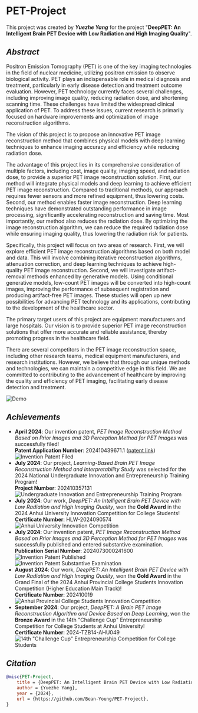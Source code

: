 # PET-Project

This project was created by ***Yuezhe Yang*** for the project "**DeepPET: An Intelligent Brain PET Device with Low Radiation and High Imaging Quality**".

## ***Abstract***

Positron Emission Tomography (PET) is one of the key imaging technologies in the field of nuclear medicine, utilizing positron emission to observe biological activity. PET plays an indispensable role in medical diagnosis and treatment, particularly in early disease detection and treatment outcome evaluation. However, PET technology currently faces several challenges, including improving image quality, reducing radiation dose, and shortening scanning time. These challenges have limited the widespread clinical application of PET. To address these issues, current research is primarily focused on hardware improvements and optimization of image reconstruction algorithms.

The vision of this project is to propose an innovative PET image reconstruction method that combines physical models with deep learning techniques to enhance imaging accuracy and efficiency while reducing radiation dose.

The advantage of this project lies in its comprehensive consideration of multiple factors, including cost, image quality, imaging speed, and radiation dose, to provide a superior PET image reconstruction solution. First, our method will integrate physical models and deep learning to achieve efficient PET image reconstruction. Compared to traditional methods, our approach requires fewer sensors and more refined equipment, thus lowering costs. Second, our method enables faster image reconstruction. Deep learning techniques have demonstrated outstanding performance in image processing, significantly accelerating reconstruction and saving time. Most importantly, our method also reduces the radiation dose. By optimizing the image reconstruction algorithm, we can reduce the required radiation dose while ensuring imaging quality, thus lowering the radiation risk for patients.

Specifically, this project will focus on two areas of research. First, we will explore efficient PET image reconstruction algorithms based on both model and data. This will involve combining iterative reconstruction algorithms, attenuation correction, and deep learning techniques to achieve high-quality PET image reconstruction. Second, we will investigate artifact-removal methods enhanced by generative models. Using conditional generative models, low-count PET images will be converted into high-count images, improving the performance of subsequent registration and producing artifact-free PET images. These studies will open up new possibilities for advancing PET technology and its applications, contributing to the development of the healthcare sector.

The primary target users of this project are equipment manufacturers and large hospitals. Our vision is to provide superior PET image reconstruction solutions that offer more accurate and reliable assistance, thereby promoting progress in the healthcare field.

There are several competitors in the PET image reconstruction space, including other research teams, medical equipment manufacturers, and research institutions. However, we believe that through our unique methods and technologies, we can maintain a competitive edge in this field. We are committed to contributing to the advancement of healthcare by improving the quality and efficiency of PET imaging, facilitating early disease detection and treatment.

![Demo](/Supporting%20Materials/Demo.jpg)


## ***Achievements***


- **April 2024**: Our invention patent, *PET Image Reconstruction Method Based on Prior Images and 3D Perception Method for PET Images* was successfully filed!  
  **Patent Application Number**: 202410439671.1 ([patent link](/Supporting%20Materials/PET%20Image%20Reconstruction%20Method%20Based%20on%20Prior%20Images%20and%203D%20Perception%20Method%20for%20PET%20Images.pdf))
![Invention Patent Filed](/Supporting%20Materials/Invention%20Patent%20Filed.png)
- **July 2024**: Our project, *Learning-Based Brain PET Image Reconstruction Method and Interpretability Study* was selected for the 2024 National Undergraduate Innovation and Entrepreneurship Training Program!  
  **Project Number**: 202410357131
![Undergraduate Innovation and Entrepreneurship Training Program](/Supporting%20Materials/Undergraduate%20Innovation%20and%20Entrepreneurship%20Training%20Program.png)
- **July 2024**: Our work, *DeepPET: An Intelligent Brain PET Device with Low Radiation and High Imaging Quality*, won the **Gold Award** in the 2024 Anhui University Innovation Competition for College Students!  
  **Certificate Number**: HLW-2024090574
![Anhui University Innovation Competition](/Supporting%20Materials/Anhui%20University%20Innovation%20Competition.png)
- **July 2024**: Our invention patent, *PET Image Reconstruction Method Based on Prior Images and 3D Perception Method for PET Images* was successfully published and entered substantive examination.  
  **Publication Serial Number**: 2024073000241600
![Invention Patent Published](/Supporting%20Materials/Invention%20Patent%20Published.png)
![Invention Patent Substantive Examination](/Supporting%20Materials/Invention%20Patent%20Substantive%20Examination.png)
- **August 2024**: Our work, *DeepPET: An Intelligent Brain PET Device with Low Radiation and High Imaging Quality*, won the **Gold Award** in the Grand Final of the 2024 Anhui Provincial College Students Innovation Competition (Higher Education Main Track)!  
  **Certificate Number**: 202410019
![Anhui Provincial College Students Innovation Competition](/Supporting%20Materials/Anhui%20Provincial%20College%20Students%20Innovation%20Competition.png)
- **September 2024**: Our project, *DeepPET: A Brain PET Image Reconstruction Algorithm and Device Based on Deep Learning*, won the **Bronze Award** in the 14th "Challenge Cup" Entrepreneurship Competition for College Students at Anhui University!  
  **Certificate Number**: 2024-TZB14-AHU049
![14th "Challenge Cup" Entrepreneurship Competition for College Students](/Supporting%20Materials/14th%20"Challenge%20Cup"%20Entrepreneurship%20Competition%20for%20College%20Students.png)
## ***Citation***

``````bibtex
@misc{PET-Project,
	title = {DeepPET: An Intelligent Brain PET Device with Low Radiation and High Imaging Quality},
	author = {Yuezhe Yang},
	year = {2024},
	url = {https://github.com/Bean-Young/PET-Project},
}
